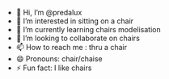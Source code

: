 - 👋 Hi, I’m @predalux
- 👀 I’m interested in sitting on a chair
- 🌱 I’m currently learning chairs modelisation
- 💞️ I’m looking to collaborate on chairs
- 📫 How to reach me : thru a chair
- 😄 Pronouns: chair/chaise
- ⚡ Fun fact: I like chairs

<!---
predalux/predalux is a ✨ special ✨ repository because its `README.md` (this file) appears on your GitHub profile.
You can click the Preview link to take a look at your changes.
--->
